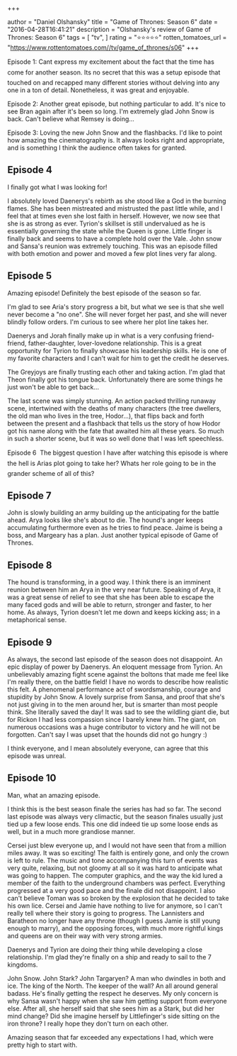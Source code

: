 +++

author = "Daniel Olshansky"
title = "Game of Thrones: Season 6"
date = "2016-04-28T16:41:21"
description = "Olshansky's review of Game of Thrones: Season 6"
tags = [
    "tv",
]
rating = "⭐⭐⭐⭐⭐"
rotten_tomatoes_url = "https://www.rottentomatoes.com//tv/game_of_thrones/s06"
+++

Episode 1: Cant express my excitement about the fact that the time has come for another season. Its no secret that this was a setup episode that touched on and recapped many different stories without delving into any one in a ton of detail. Nonetheless, it was great and enjoyable.

Episode 2: Another great episode, but nothing particular to add. It's nice to see Bran again after it's been so long. I'm extremely glad John Snow is back. Can't believe what Remsey is doing...

Episode 3: Loving the new John Snow and the flashbacks. I'd like to point how amazing the cinematography is. It always looks right and appropriate, and is something I think the audience often takes for granted.

Episode 4
-------------
I finally got what I was looking for! 

I absolutely loved Daenerys's rebirth as she stood like a God in the burning flames. She has been mistreated and mistrusted the past little while, and I feel that at times even she lost faith in herself. However, we now see that she is as strong as ever. Tyrion's skillset is still undervalued as he is essentially governing the state while the Queen is gone. Little finger is finally back and seems to have a complete hold over the Vale. John snow and Sansa's reunion was extremely touching. This was an episode filled with both emotion and power and moved a few plot lines very far along. 

Episode 5
-------------

Amazing episode! Definitely the best episode of the season so far.

I'm glad to see Aria's story progress a bit, but what we see is that she well never become a "no one". She will never forget her past, and she will never blindly follow orders. I'm curious to see where her plot line takes her.

Daenerys and Jorah finally make up in what is a very confusing friend-friend, father-daughter, lover-lovedone relationship. This is a great opportunity for Tyrion to finally showcase his leadership skills. He is one of my favorite characters and I can't wait for him to get the credit he deserves.

The Greyjoys are finally trusting each other and taking action. I'm glad that Theon finally got his tongue back. Unfortunately there are some things he just won't be able to get back... 

The last scene was simply stunning. An action packed thrilling runaway scene, intertwined with the deaths of many characters (the tree dwellers, the old man who lives in the tree, Hodor...), that flips back and forth between the present and a flashback that tells us the story of how Hodor got his name along with the fate that awaited him all these years. So much in such a shorter scene, but it was so well done that I was left speechless.

Episode 6

The biggest question I have after watching this episode is where the hell is Arias plot going to take her? Whats her role going to be in the grander scheme of all of this?

Episode 7
-------------
John is slowly building an army building up the anticipating for the battle ahead. Arya looks like she's about to die. The hound's anger keeps accumulating furthermore even as he tries to find peace. Jaime is being a boss, and Margeary has a plan. Just another typical episode of Game of Thrones.

Episode 8
-------------
The hound is transforming, in a good way. I think there is an imminent reunion between him an Arya in the very near future. Speaking of Arya, it was a great sense of relief to see that she has been able to escape the many faced gods and will be able to return, stronger and faster, to her home. As always, Tyrion doesn't let me down and keeps kicking ass; in a metaphorical sense.

Episode 9
-------------
As always, the second last episode of the season does not disappoint. An epic display of power by Daenerys. An eloquent message from Tyrion. An unbelievably amazing fight scene against the boltons that made me feel like I'm really there, on the battle field! I have no words to describe how realistic this felt. A phenomenal performance act of swordsmanship, courage and stupidity by John Snow. A lovely surprise from Sansa, and proof that she's not just giving in to the men around her, but is smarter than most people think. She literally saved the day! It was sad to see the wildling giant die, but for Rickon I had less compassion since I barely knew him. The giant, on numerous occasions was a huge contributor to victory and he will not be forgotten. Can't say I was upset that the hounds did not go hungry :)

I think everyone, and I mean absolutely everyone, can agree that this episode was unreal.

Episode 10
---------------
Man, what an amazing episode. 

I think this is the best season finale the series has had so far. The second last episode was always very climactic, but the season finales usually just tied up a few loose ends. This one did indeed tie up some loose ends as well, but in a much more grandiose manner.

Cersei just blew everyone up, and I would not have seen that from a million miles away. It was so exciting! The faith is entirely gone, and only the crown is left to rule. The music and tone accompanying this turn of events was very quite, relaxing, but not gloomy at all so it was hard to anticipate what was going to happen. The computer graphics, and the way the kid lured a member of the faith to the underground chambers was perfect. Everything progressed at a very good pace and the finale did not disappoint. I also can't believe Toman was so broken by the explosion that he decided to take his own lice. Cersei and Jamie have nothing to live for anymore, so I can't really tell where their story is going to progress. The Lannisters and Baratheon no longer have any throne (though I guess Jamie is still young enough to marry), and the opposing forces, with much more rightful kings and queens are on their way with very strong armies. 

Daenerys and Tyrion are doing their thing while developing a close relationship. I'm glad they're finally on a ship and ready to sail to the 7 kingdoms.

John Snow. John Stark? John Targaryen? A man who dwindles in both and ice. The king of the North. The keeper of the wall? An all around general badass. He's finally getting the respect he deserves. My only concern is why Sansa wasn't happy when she saw him getting support from everyone else. After all, she herself said that she sees him as a Stark, but did her mind change? Did she imagine herself by Littlefinger's side sitting on the iron throne? I really hope they don't turn on each other.



Amazing season that far exceeded any expectations I had, which were pretty high to start with.

